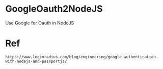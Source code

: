 # GoogleOauth2NodeJS
Use Google for Oauth in NodeJS
# Ref
    https://www.loginradius.com/blog/engineering/google-authentication-with-nodejs-and-passportjs/